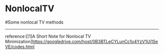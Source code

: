 NonlocalTV
==========

#Some nonlocal TV methods
***
reference:[\[1\]A Short Note for Nonlocal TV Minimization]https://googledrive.com/host/0B3BTLeCYLunCc1o4YzV1Ui1SeVE/codes.html
